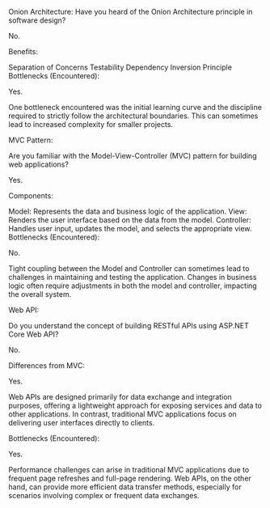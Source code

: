 Onion Architecture:
Have you heard of the Onion Architecture principle in software design?

No.

Benefits:

Separation of Concerns
Testability
Dependency Inversion Principle
Bottlenecks (Encountered):

Yes. 

One bottleneck encountered was the initial learning curve and the discipline required to strictly follow the architectural boundaries. This can sometimes lead to increased complexity for smaller projects.

MVC Pattern:

Are you familiar with the Model-View-Controller (MVC) pattern for building web applications?

Yes.

Components:

Model: Represents the data and business logic of the application.
View: Renders the user interface based on the data from the model.
Controller: Handles user input, updates the model, and selects the appropriate view.
Bottlenecks (Encountered):

No. 

Tight coupling between the Model and Controller can sometimes lead to challenges in maintaining and testing the application. Changes in business logic often require adjustments in both the model and controller, impacting the overall system.

Web API:

Do you understand the concept of building RESTful APIs using ASP.NET Core Web API?

No.

Differences from MVC:

Yes. 

Web APIs are designed primarily for data exchange and integration purposes, offering a lightweight approach for exposing services and data to other applications. In contrast, traditional MVC applications focus on delivering user interfaces directly to clients.

Bottlenecks (Encountered):

Yes. 

Performance challenges can arise in traditional MVC applications due to frequent page refreshes and full-page rendering. Web APIs, on the other hand, can provide more efficient data transfer methods, especially for scenarios involving complex or frequent data exchanges.
